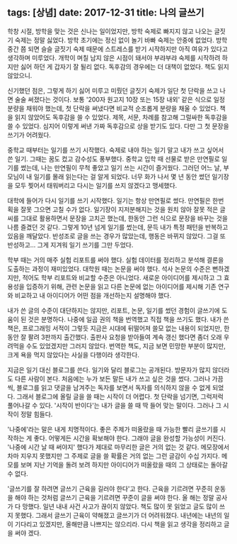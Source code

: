 tags: [상념]
date: 2017-12-31
title: 나의 글쓰기
---
학창 시절, 방학을 맞는 것은 신나는 일이었지만, 방학 숙제로 빠지지 않고 나오는 글짓기 숙제는 정말 싫었다. 방학 초기에는 정신 없이 놀기 바빠 숙제는 안중에 없었다. 방학 중간 쯤 되면 슬슬 글짓기 숙제 때문에 스트레스를 받기 시작하지만 아직 여유가 있다고 생각하며 미루었다. 개학이 며칠 남지 않은 시점이 돼서야 부랴부랴 숙제를 시작하려 하지만 싫어 하던 게 갑자기 잘 될리 없다. 독후감의 경우에는 더 대책이 없었다. 책도 읽지 않았으니.
<!--more-->

신기했던 점은, 그렇게 하기 싫어 미루고 미뤘던 글짓기 숙제가 일단 첫 단락을 쓰고 나면 술술 써졌다는 것이다. 보통 '200자 원고지 10장 또는 15장 내외' 같은 식으로 일정 분량을 채워야 했는데, 첫 단락을 써냈다면 비교적 순조롭게 분량을 채울 수 있었다. 책을 읽지 않았어도 독후감을 쓸 수 있었다. 제목, 서문, 차례를 참고해 그럴싸한 독후감을 쓸 수 있었다. 심지어 이렇게 써낸 가짜 독후감으로 상을 받기도 있다. 다만 그 첫 문장을 쓰기가 어려웠다.

중학교 때부터는 일기를 쓰기 시작했다. 숙제로 내야 하는 일기 말고 내가 쓰고 싶어서 쓴 일기. 그때는 꿈도 컸고 감수성도 풍부했다. 중학교 입학 때 선물로 받은 만연필로 일기를 썼는데, 나는 만연필이 무척 좋았고 일기 쓰는 시간이 즐거웠다. 그러던 어느 날, 부모님이 내 일기를 몰래 읽는다는 걸 알게 되었다. 너무 화가 나서 몇 년 동안 썼던 일기장을 모두 찢어서 태워버리고 다시는 일기를 쓰지 않겠다고 맹세했다.

대학에 들어가 다시 일기를 쓰기 시작했다. 일기는 항상 만연필로 썼다. 만연필은 한번 획을 잘못 그으면 고칠 수가 없다. 일기장이 지저분해지는 것을 원치 않아 잘못 적은 글씨를 그대로 활용하면서 문장을 고치곤 했는데, 한동안 그런 식으로 문장을 바꾸는 것을 나름 즐겼던 것 같다. 그렇게 10년 넘게 일기를 썼는데, 문득 내가 특정 패턴을 반복하고 있음을 깨달았다. 반성조로 글을 쓰는 경우가 많았는데, 행동은 바뀌지 않았다. 그걸 또 반성하고... 그게 지겨워 일기 쓰기를 그만 두었다.

학부 때는 거의 매주 실험 리포트를 써야 했다. 실험 데이터를 정리하고 분석해 결론을 도출하는 과정이 재미있었다. 대학원 때는 논문을 써야 했다. 석사 논문의 수준은 뻔하겠지만, 적어도 학부 리포트와 비교할 수준은 아니었다. 새로운 아이디어를 제시하고 그 효용성을 입증하기 위해, 관련 논문을 읽고 다른 논문에 없는 아이디어를 제시해 기존 연구와 비교하고 내 아이디어가 어떤 점을 개선하는지 설명해야 했다.

내가 쓴 글의 수준이 대단하지는 않지만, 리포트, 논문, 일기를 썼던 경험이 글쓰기에 도움이 된 것은 분명하다. 나중에 일곱 권의 책을 번역했고 직접 책을 쓰기도 했다. 내가 쓴 책은, 프로그래밍 서적이 그렇듯 지금은 시대에 뒤떨어져 쓸모 없는 내용이 되었지만, 한 동안 잘 팔려 3판까지 출간했다. 출판사 요청을 받아들여 계속 갱신 했다면 좀더 오래 우려먹을 수도 있었겠지만 그러지 않았다. 번역한 책도, 지금 보면 민망한 부분이 많지만, 크게 욕을 먹지 않았다는 사실을 다행이라 생각한다.

지금은 일기 대신 블로그를 쓴다. 일기와 달리 블로그는 공개된다. 방문자가 많지 않더라도 다른 사람이 본다. 처음에는 누가 보든 말든 내가 쓰고 싶은 것을 썼다. 그러나 가끔씩, 블로그를 읽고 댓글을 남겨주는 독자를 보면서 독자를 의식하지 않을 수 없게 되었다. 그래서 블로그에 올릴 글을 쓸 때는 시작이 더 어렵다. 첫 단락을 넘기면, 그럭저럭 풀어나갈 수 있다. '시작이 반이다'는 내가 글을 쓸 때 딱 들어 맞는 말이다. 그러나 그 시작이 정말 힘들다.

'나중에'라는 말은 내게 치명적이다. 좋은 주제가 떠올랐을 때 가능한 빨리 글쓰기를 시작하는 게 좋다. 어떻게든 시간을 확보해야 한다. 그래야 글을 완성할 가능성이 커진다. '나중에 시간 날 때 써야지' 했다가 제대로 마무리한 글은 거의 없는 것 같다. 메모장에서 차마 지우지 못했지만 그 주제로 글을 쓸 확률은 거의 없는 그런 글감이 수십 가지다. 메모를 보며 지난 기억을 돌려 보려 하지만 아이디어가 떠올랐을 때의 그 상태로는 돌아갈 수 없다.

'글쓰기를 잘 하려면 글쓰기 근육을 길러야 한다'고 한다. 근육을 기르려면 꾸준히 운동을 해야 하는 것처럼 글쓰기 근육을 기르려면 꾸준이 글을 써야 한다. 올 해는 정말 공사가 다 망했다. 일년 내내 사건 사고가 끊이지 않았다. 책도 많이 못 읽었고 글도 많이 쓰지 못했다. 그래서 글쓰기 근육이 약해졌고 글쓰기가 더 어려워졌다. 내년에는 내년의 일이 기다리고 있겠지만, 올해만큼 나쁘지는 않으리라. 다시 책을 읽고 생각을 정리하고 글을 써야 겠다.
